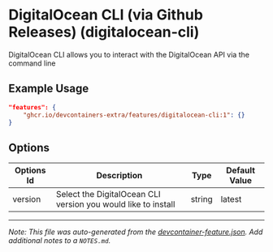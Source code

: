
# DigitalOcean CLI (via Github Releases) (digitalocean-cli)

DigitalOcean CLI allows you to interact with the DigitalOcean API via the command line

## Example Usage

```json
"features": {
    "ghcr.io/devcontainers-extra/features/digitalocean-cli:1": {}
}
```

## Options

| Options Id | Description | Type | Default Value |
|-----|-----|-----|-----|
| version | Select the DigitalOcean CLI version you would like to install | string | latest |



---

_Note: This file was auto-generated from the [devcontainer-feature.json](devcontainer-feature.json).  Add additional notes to a `NOTES.md`._

